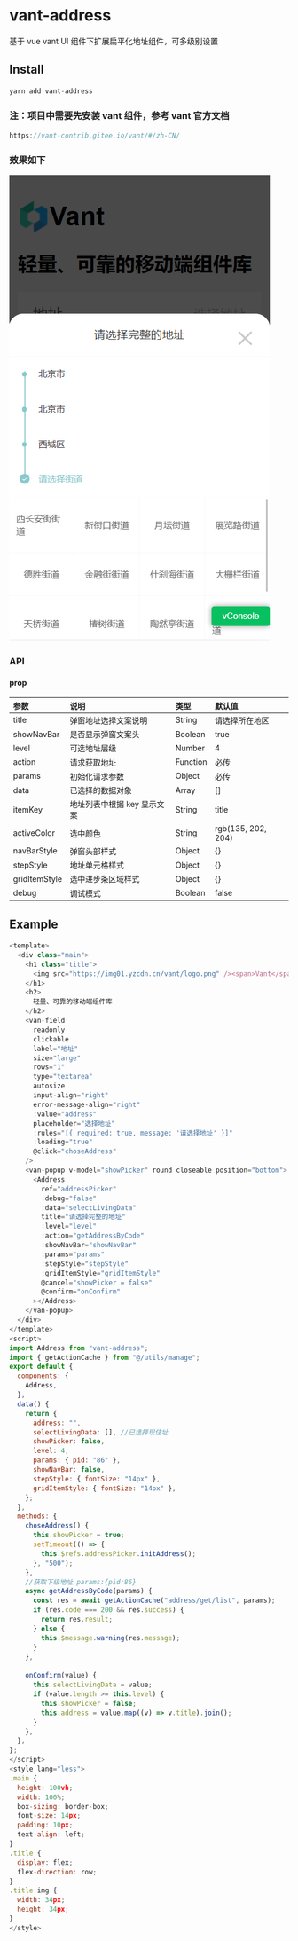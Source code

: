 # vant-address

基于 vue vant UI 组件下扩展扁平化地址组件，可多级别设置

## Install

```js
yarn add vant-address
```

### 注：项目中需要先安装 vant 组件，参考 vant 官方文档

```js
https://vant-contrib.gitee.io/vant/#/zh-CN/
```

### 效果如下

![地址组件](./address-example.png "地址组件")

### API

#### prop

| 参数          | 说明                        | 类型     | 默认值             |
| :------------ | :-------------------------- | :------- | :----------------- |
| title         | 弹窗地址选择文案说明        | String   | 请选择所在地区     |
| showNavBar    | 是否显示弹窗文案头          | Boolean  | true               |
| level         | 可选地址层级                | Number   | 4                  |
| action        | 请求获取地址                | Function | 必传               |
| params        | 初始化请求参数              | Object   | 必传               |
| data          | 已选择的数据对象            | Array    | []                 |
| itemKey       | 地址列表中根据 key 显示文案 | String   | title              |
| activeColor   | 选中颜色                    | String   | rgb(135, 202, 204) |
| navBarStyle   | 弹窗头部样式                | Object   | {}                 |
| stepStyle     | 地址单元格样式              | Object   | {}                 |
| gridItemStyle | 选中进步条区域样式          | Object   | {}                 |
| debug         | 调试模式                    | Boolean  | false              |

## Example

```js
<template>
  <div class="main">
    <h1 class="title">
      <img src="https://img01.yzcdn.cn/vant/logo.png" /><span>Vant</span>
    </h1>
    <h2>
      轻量、可靠的移动端组件库
    </h2>
    <van-field
      readonly
      clickable
      label="地址"
      size="large"
      rows="1"
      type="textarea"
      autosize
      input-align="right"
      error-message-align="right"
      :value="address"
      placeholder="选择地址"
      :rules="[{ required: true, message: '请选择地址' }]"
      :loading="true"
      @click="choseAddress"
    />
    <van-popup v-model="showPicker" round closeable position="bottom">
      <Address
        ref="addressPicker"
        :debug="false"
        :data="selectLivingData"
        title="请选择完整的地址"
        :level="level"
        :action="getAddressByCode"
        :showNavBar="showNavBar"
        :params="params"
        :stepStyle="stepStyle"
        :gridItemStyle="gridItemStyle"
        @cancel="showPicker = false"
        @confirm="onConfirm"
      ></Address>
    </van-popup>
  </div>
</template>
<script>
import Address from "vant-address";
import { getActionCache } from "@/utils/manage";
export default {
  components: {
    Address,
  },
  data() {
    return {
      address: "",
      selectLivingData: [], //已选择现住址
      showPicker: false,
      level: 4,
      params: { pid: "86" },
      showNavBar: false,
      stepStyle: { fontSize: "14px" },
      gridItemStyle: { fontSize: "14px" },
    };
  },
  methods: {
    choseAddress() {
      this.showPicker = true;
      setTimeout(() => {
        this.$refs.addressPicker.initAddress();
      }, "500");
    },
    //获取下级地址 params:{pid:86}
    async getAddressByCode(params) {
      const res = await getActionCache("address/get/list", params);
      if (res.code === 200 && res.success) {
        return res.result;
      } else {
        this.$message.warning(res.message);
      }
    },

    onConfirm(value) {
      this.selectLivingData = value;
      if (value.length >= this.level) {
        this.showPicker = false;
        this.address = value.map((v) => v.title).join();
      }
    },
  },
};
</script>
<style lang="less">
.main {
  height: 100vh;
  width: 100%;
  box-sizing: border-box;
  font-size: 14px;
  padding: 10px;
  text-align: left;
}
.title {
  display: flex;
  flex-direction: row;
}
.title img {
  width: 34px;
  height: 34px;
}
</style>
```
